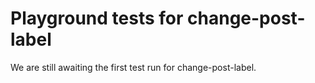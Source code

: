 # Playground tests for change-post-label
We are still awaiting the first test run for change-post-label.
